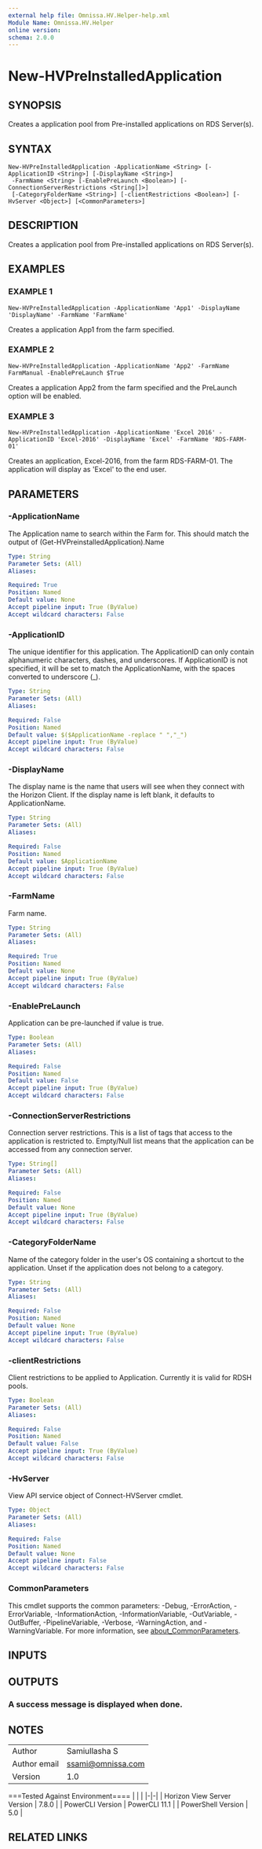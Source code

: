 ```yaml
---
external help file: Omnissa.HV.Helper-help.xml
Module Name: Omnissa.HV.Helper
online version:
schema: 2.0.0
---
```


# New-HVPreInstalledApplication

## SYNOPSIS
Creates a application pool from Pre-installed applications on RDS Server(s).

## SYNTAX

```
New-HVPreInstalledApplication -ApplicationName <String> [-ApplicationID <String>] [-DisplayName <String>]
 -FarmName <String> [-EnablePreLaunch <Boolean>] [-ConnectionServerRestrictions <String[]>]
 [-CategoryFolderName <String>] [-clientRestrictions <Boolean>] [-HvServer <Object>] [<CommonParameters>]
```

## DESCRIPTION
Creates a application pool from Pre-installed applications on RDS Server(s).

## EXAMPLES

### EXAMPLE 1
```
New-HVPreInstalledApplication -ApplicationName 'App1' -DisplayName 'DisplayName' -FarmName 'FarmName'
```

Creates a application App1 from the farm specified.

### EXAMPLE 2
```
New-HVPreInstalledApplication -ApplicationName 'App2' -FarmName FarmManual -EnablePreLaunch $True
```

Creates a application App2 from the farm specified and the PreLaunch option will be enabled.

### EXAMPLE 3
```
New-HVPreInstalledApplication -ApplicationName 'Excel 2016' -ApplicationID 'Excel-2016' -DisplayName 'Excel' -FarmName 'RDS-FARM-01'
```

Creates an application, Excel-2016, from the farm RDS-FARM-01.
The application will display as 'Excel' to the end user.

## PARAMETERS

### -ApplicationName
The Application name to search within the Farm for.
This should match the output of (Get-HVPreinstalledApplication).Name

```yaml
Type: String
Parameter Sets: (All)
Aliases:

Required: True
Position: Named
Default value: None
Accept pipeline input: True (ByValue)
Accept wildcard characters: False
```

### -ApplicationID
The unique identifier for this application.
The ApplicationID can only contain alphanumeric characters, dashes, and underscores.
If ApplicationID is not specified, it will be set to match the ApplicationName, with the spaces converted to underscore (_).

```yaml
Type: String
Parameter Sets: (All)
Aliases:

Required: False
Position: Named
Default value: $($ApplicationName -replace " ","_")
Accept pipeline input: True (ByValue)
Accept wildcard characters: False
```

### -DisplayName
The display name is the name that users will see when they connect with the Horizon Client.
If the display name is left blank, it defaults to ApplicationName.

```yaml
Type: String
Parameter Sets: (All)
Aliases:

Required: False
Position: Named
Default value: $ApplicationName
Accept pipeline input: True (ByValue)
Accept wildcard characters: False
```

### -FarmName
Farm name.

```yaml
Type: String
Parameter Sets: (All)
Aliases:

Required: True
Position: Named
Default value: None
Accept pipeline input: True (ByValue)
Accept wildcard characters: False
```

### -EnablePreLaunch
Application can be pre-launched if value is true.

```yaml
Type: Boolean
Parameter Sets: (All)
Aliases:

Required: False
Position: Named
Default value: False
Accept pipeline input: True (ByValue)
Accept wildcard characters: False
```

### -ConnectionServerRestrictions
Connection server restrictions.
This is a list of tags that access to the application is restricted to.
Empty/Null list means that the application can be accessed from any connection server.

```yaml
Type: String[]
Parameter Sets: (All)
Aliases:

Required: False
Position: Named
Default value: None
Accept pipeline input: True (ByValue)
Accept wildcard characters: False
```

### -CategoryFolderName
Name of the category folder in the user's OS containing a shortcut to the application.
Unset if the application does not belong to a category.

```yaml
Type: String
Parameter Sets: (All)
Aliases:

Required: False
Position: Named
Default value: None
Accept pipeline input: True (ByValue)
Accept wildcard characters: False
```

### -clientRestrictions
Client restrictions to be applied to Application.
Currently it is valid for RDSH pools.

```yaml
Type: Boolean
Parameter Sets: (All)
Aliases:

Required: False
Position: Named
Default value: False
Accept pipeline input: True (ByValue)
Accept wildcard characters: False
```

### -HvServer
View API service object of Connect-HVServer cmdlet.

```yaml
Type: Object
Parameter Sets: (All)
Aliases:

Required: False
Position: Named
Default value: None
Accept pipeline input: False
Accept wildcard characters: False
```

### CommonParameters
This cmdlet supports the common parameters: -Debug, -ErrorAction, -ErrorVariable, -InformationAction, -InformationVariable, -OutVariable, -OutBuffer, -PipelineVariable, -Verbose, -WarningAction, and -WarningVariable. For more information, see [about_CommonParameters](http://go.microsoft.com/fwlink/?LinkID=113216).

## INPUTS

## OUTPUTS

### A success message is displayed when done.
## NOTES
| | |
|-|-|
| Author | Samiullasha S |
| Author email | ssami@omnissa.com |
| Version | 1.0 |

===Tested Against Environment====
| | |
|-|-|
| Horizon View Server Version | 7.8.0 |
| PowerCLI Version | PowerCLI 11.1 |
| PowerShell Version | 5.0 |

## RELATED LINKS
